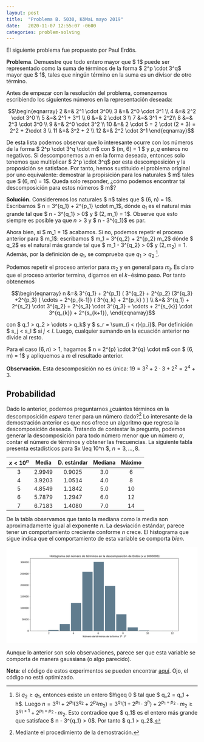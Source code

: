 ```yaml
---
layout: post
title:  "Problema B. 5030, KöMaL mayo 2019"
date:   2020-11-07 12:55:07 -0600
categories: problem-solving 
---
```


El siguiente problema fue propuesto por Paul Erdös.

**Problema**. Demuestre que todo entero mayor que $ 1$ puede ser representado como la suma de términos de la forma $ 2^p \cdot 3^q$ mayor que $ 1$, tales que ningún término en la suma es un divisor de otro término.

Antes de empezar con la resolución del problema, comenzemos escribiendo los siguientes números en la representación deseada:

$$\begin{eqnarray} 2 &=& 2^1 \cdot 3^0\\ 3 &=& 2^0 \cdot 3^1 \\ 4 &=& 2^2 \cdot 3^0 \\ 5 &=& 2^1 + 3^1 \\ 6 &=& 2 \cdot 3 \\ 7 &=& 3^1 + 2^2\\ 8 &=& 2^3 \cdot 3^0 \\ 9 &=& 2^0 \cdot 3^2 \\ 10 &=& 2 \cdot 5 = 2 \cdot (2 + 3) = 2^2 + 2\cdot 3 \\ 11 &=& 3^2 + 2 \\ 12 &=& 2^2 \cdot 3^1 \end{eqnarray}$$

De esta lista podemos observar que lo interesante ocurre con los números de la forma $ 2^p \cdot 3^q \cdot m$ con $ (m, 6) = 1 $ y  $p, q$ enteros no negativos. Si descomponemos a $m$ en la forma deseada, entonces solo tenemos que multiplicar $ 2^p \cdot 3^q$ por esta descomposición y la proposición se satisface. Por tanto, hemos sustituido el problema original por uno equivalente: demostrar la propisición para los naturales $ m$ tales que $ (6, m) = 1$. Queda solo responder, ¿cómo podemos encontrar tal descomposición para estos números $ m$? 

**Solución.** Consideremos los naturales $ n$ tales que $ (6, n) = 1$. Escribamos $ n = 3^{q_1} + 2^{p_1} \cdot m_1$, dónde $q_1$ es el natural más grande tal que $ n - 3^{q_1} > 0$ y $ (2, m_1) = 1$. Observe que esto siempre es posible ya que $n > 3$ y $ n - 3^{q_1}$ es par.

Ahora bien, si $ m_1 = 1$ acabamos. Si no, podemos repetir el proceso anterior para $ m_1$: escribamos $ m_1 = 3^{q_2} + 2^{p_2} m_2$ dónde $ q_2$ es el natural más grande tal que $ m_1 - 3^{q_2} > 0$ y  $(2, m_2) = 1$.  Además, por la definición de $q_1$, se comprueba que $q_1 > q_2$ [^1]. 

Podemos repetir el proceso anterior para $m_2$ y en general para $m_j$. Es claro que el proceso anterior termina, digamos en el $k-$ésimo paso. Por tanto obtenemos 

$$\begin{eqnarray} n &=& 3^{q_1} + 2^{p_1} ( 3^{q_2} + 2^{p_2} (3^{q_3} +2^{p_3} ( \cdots + 2^{p_{k-1}} ( 3^{q_k} + 2^{p_k} ) ) \\ &=& 3^{q_1} + 2^{s_2} \cdot 3^{q_2} + 2^{s_3} \cdot 3^{q_3} + \cdots + 2^{s_{k}} \cdot 3^{q_{k}} + 2^{s_{k+1}}, \end{eqnarray}$$

con $ q_1 > q_2 > \cdots  > q_k$ y $ s_r = \sum_{i < r}{p_i}$. Por definición $ s_j < s_l $ si $j < l$. Luego, cualquier sumando en la ecuación anterior no divide al resto.

Para el caso $(6, n) > 1$, hagamos $ n = 2^{p} \cdot 3^{q} \cdot m$ con $ (6, m) = 1$ y apliquemos a $m$ el resultado anterior.

**Observación.** Esta descomposición no es única: $19 = 3^2 + 2 \cdot 3 + 2^2 = 2^4 + 3$.

## Probabilidad

Dado lo anterior, podemos preguntarnos ¿cuántos términos en la descomposición _espero_ tener para un número dado?[^2] Lo interesante de la demostración anterior es que nos ofrece un algoritmo que regresa la descomposición deseada. Tratando de contestar la pregunta, podemos generar la descomposición para todo número menor que un número $\alpha$, contar el número de términos y obtener las frecuencias. La siguiente tabla presenta estadísticos para $x \leq 10^n $, $n = 3, \ldots, 8$.

| $x < 10^n$ | Media  | D. estándar | Mediana | Máximo |
| :--------: | :----: | :---------: | :-----: | :----: |
|     3      | 2.9949 |   0.9025    |   3.0   |   6    |
|     4      | 3.9203 |   1.0514    |   4.0   |   8    |
|     5      | 4.8549 |   1.1842    |   5.0   |   10   |
|     6      | 5.7879 |   1.2947    |   6.0   |   12   |
|     7      | 6.7183 |   1.4080    |   7.0   |   14   |

De la tabla observamos que tanto la mediana como la media son aproximadamente igual al exponente $n$. La desviación estándar, parece tener un comportamiento creciente conforme $n$ crece. El histograma que sigue indica que el comportamiento de esta variable se comporta _bien_.

<img src="https://raw.githubusercontent.com/luisgrivas/pynotes/master/plots/histerdos1.png" alt="histograma" style="zoom:50%;" />

Aunque lo anterior son solo observaciones, parece ser que esta variable se comporta de manera gaussiana (o algo parecido).



**Nota**: el código de estos experimentos se pueden encontrar [aquí](https://github.com/luisgrivas/pynotes/blob/master/notebooks/erdos-problem.ipynb). Ojo, el código no está optimizado.

[^1]: Si $q_2 \geq q_1$, entonces existe un entero $h\geq 0 $ tal que  $  q_2 = q_1 + h$. Luego $n = 3^{q_1} + 2^{p_1} ( 3^{q_2} + 2^{p_2} m_2 ) = 3^{q_1}(1 + 2^{p_1} \cdot 3^h ) + 2^{p_1 + p_2} \cdot m_2  \geq 3^{q_1 + 1} +  2^{p_1 + p_2} \cdot m_2$. Esto contradice que $ q_1$ es el entero más grande que satisface $ n - 3^{q_1} > 0$. Por tanto $ q_1 > q_2$.
[^2]: Mediante el procedimiento de la demostración.